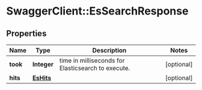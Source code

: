 # SwaggerClient::EsSearchResponse

## Properties
Name | Type | Description | Notes
------------ | ------------- | ------------- | -------------
**took** | **Integer** | time in milliseconds for Elasticsearch to execute. | [optional] 
**hits** | [**EsHits**](EsHits.md) |  | [optional] 


